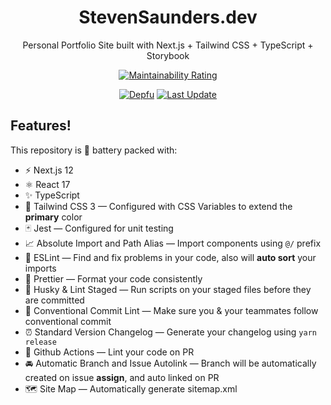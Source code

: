 <div align="center">
  <h1>StevenSaunders.dev</h1>
  <p>Personal Portfolio Site built with Next.js + Tailwind CSS + TypeScript + Storybook</p>
  
  
  
  
  <!-- [![CodeFactor](https://www.codefactor.io/repository/github/supersuperdev/stevensaunders.devbadge/main)](https://www.codefactor.io/repository/github/supersuperdev/stevensaunders.devoverview/main) -->
  [![Maintainability Rating](https://sonarcloud.io/api/project_badges/measure?project=SuperSuperDev_StevenSaunders.dev&metric=sqale_rating)](https://sonarcloud.io/dashboard?id=SuperSuperDev_StevenSaunders.dev)
  <!-- [![Bugs](https://sonarcloud.io/api/project_badges/measure?project=sSuperSuperDev_StevenSaunders.dev&metric=bugs)](https://sonarcloud.io/dashboard?id=SuperSuperDev_StevenSaunders.dev) -->
  <!-- [![GitHub Repo stars](https://img.shields.io/github/stars/supersuperdev/ts-nextjs-tailwind-starter)](https://github.com/supersuperdev/StevenSaunders.dev/stargazers) -->
  
  [![Depfu](https://badges.depfu.com/badges/fc6e730632ab9dacaf7df478a08684a7/overview.svg)](https://depfu.com/github/supersuperdev/ts-nextjs-tailwind-starter?project_id=30160)
  [![Last Update](https://img.shields.io/badge/deps%20update-every%20sunday-blue.svg)](https://shields.io/)
</div>

## Features!

This repository is 🔋 battery packed with:

- ⚡️ Next.js 12
- ⚛️ React 17
- ✨ TypeScript
- 💨 Tailwind CSS 3 — Configured with CSS Variables to extend the **primary** color
- 🃏 Jest — Configured for unit testing
- 📈 Absolute Import and Path Alias — Import components using `@/` prefix
- 📏 ESLint — Find and fix problems in your code, also will **auto sort** your imports
- 💖 Prettier — Format your code consistently
- 🐶 Husky & Lint Staged — Run scripts on your staged files before they are committed
- 🤖 Conventional Commit Lint — Make sure you & your teammates follow conventional commit
- ⏰ Standard Version Changelog — Generate your changelog using `yarn release`
- 👷 Github Actions — Lint your code on PR
- 🚘 Automatic Branch and Issue Autolink — Branch will be automatically created on issue **assign**, and auto linked on PR
- 🗺 Site Map — Automatically generate sitemap.xml
